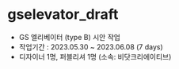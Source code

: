 # gselevator_draft
- GS 엘리베이터 (type B) 시안 작업
- 작업기간 : 2023.05.30 ~ 2023.06.08 (7 days)
- 디자이너 1명, 퍼블리셔 1명 (소속: 비닷크리에이티브)